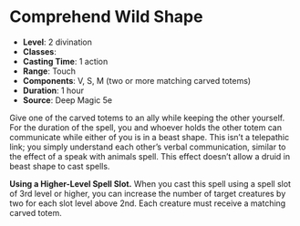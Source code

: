 # Comprehend Wild Shape

- **Level**: 2 divination
- **Classes**: 
- **Casting Time**: 1 action
- **Range**: Touch
- **Components**: V, S, M (two or more matching carved totems)
- **Duration**: 1 hour
- **Source**: Deep Magic 5e

Give one of the carved totems to an ally while keeping the other yourself. For the duration of the spell, you and whoever holds the other totem can communicate while either of you is in a beast shape. This isn’t a telepathic link; you simply understand each other’s verbal communication, similar to the effect of a speak with animals spell. This effect doesn’t allow a druid in beast shape to cast spells.

**Using a Higher-Level Spell Slot.** When you cast this spell using a spell slot of 3rd level or higher, you can increase the number of target creatures by two for each slot level above 2nd. Each creature must receive a matching carved totem.
